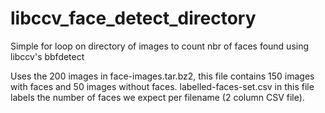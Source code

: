 libccv_face_detect_directory
============================

Simple for loop on directory of images to count nbr of faces found using libccv's bbfdetect

Uses the 200 images in face-images.tar.bz2, this file contains 150 images with faces and 50 images without faces. labelled-faces-set.csv in this file labels the number of faces we expect per filename (2 column CSV file).


